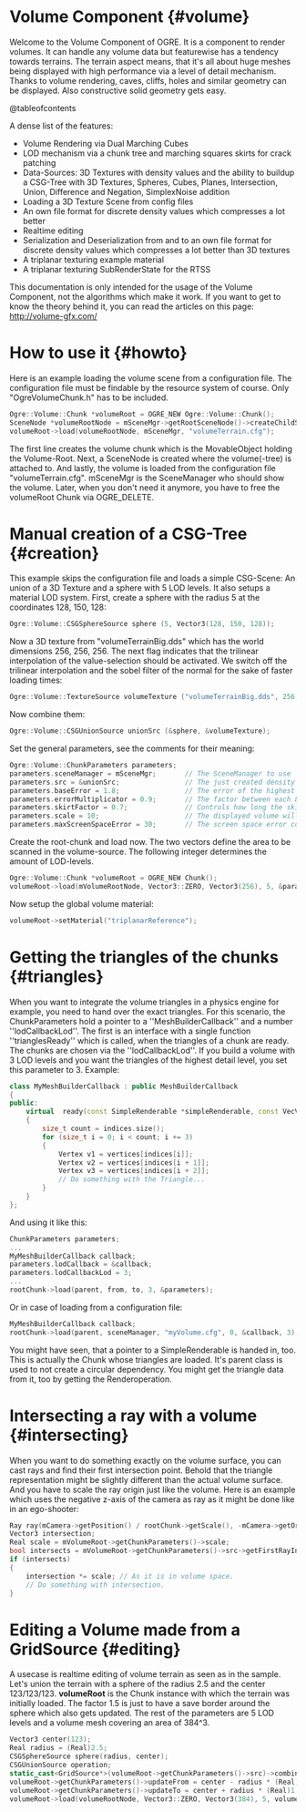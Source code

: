 # Volume Component {#volume}

Welcome to the Volume Component of OGRE. It is a component to render volumes. It can handle any volume data but featurewise has a tendency towards terrains.
The terrain aspect means, that it's all about huge meshes being displayed with high performance via a level of detail mechanism. Thanks to volume rendering, caves, cliffs, holes and similar geometry can be displayed. Also constructive solid geometry gets easy. 

@tableofcontents

A dense list of the features:
* Volume Rendering via Dual Marching Cubes
* LOD mechanism via a chunk tree and marching squares skirts for crack patching
* Data-Sources: 3D Textures with density values and the ability to buildup a CSG-Tree with 3D Textures, Spheres, Cubes, Planes, Intersection, Union, Difference and Negation, SimplexNoise addition
* Loading a 3D Texture Scene from config files
* An own file format for discrete density values which compresses a lot better
* Realtime editing
* Serialization and Deserialization from and to an own file format for discrete density values which compresses a lot better than 3D textures
* A triplanar texturing example material
* A triplanar texturing SubRenderState for the RTSS

This documentation is only intended for the usage of the Volume Component, not the algorithms which make it work. If you want to get to know the theory behind it, you can read the articles on this page: http://volume-gfx.com/

# How to use it {#howto}

Here is an example loading the volume scene from a configuration file. The configuration file must be findable by the resource system of course. Only "OgreVolumeChunk.h" has to be included.
```cpp
Ogre::Volume::Chunk *volumeRoot = OGRE_NEW Ogre::Volume::Chunk();
SceneNode *volumeRootNode = mSceneMgr->getRootSceneNode()->createChildSceneNode("VolumeParent");
volumeRoot->load(volumeRootNode, mSceneMgr, "volumeTerrain.cfg");
```
The first line creates the volume chunk which is the MovableObject holding the Volume-Root. Next, a SceneNode is created where the volume(-tree) is attached to. And lastly, the volume is loaded from the configuration file "volumeTerrain.cfg".
mSceneMgr is the SceneManager who should show the volume. Later, when you don't need it anymore, you have to free the volumeRoot Chunk via OGRE_DELETE.

# Manual creation of a CSG-Tree {#creation}

This example skips the configuration file and loads a simple CSG-Scene: An union of a 3D Texture and a sphere with 5 LOD levels. It also setups a material LOD system.
First, create a sphere with the radius 5 at the coordinates 128, 150, 128:
```cpp
Ogre::Volume::CSGSphereSource sphere (5, Vector3(128, 150, 128));
```
Now a 3D texture from "volumeTerrainBig.dds" which has the world dimensions 256, 256, 256. The next flag indicates that the trilinear interpolation of the value-selection should be activated. We switch off the trilinear interpolation and the sobel filter of the normal for the sake of faster loading times:
```cpp
Ogre::Volume::TextureSource volumeTexture ("volumeTerrainBig.dds", 256, 256, 256, true, false, false);
```
Now combine them:
```cpp
Ogre::Volume::CSGUnionSource unionSrc (&sphere, &volumeTexture);
```
Set the general parameters, see the comments for their meaning:
```cpp
Ogre::Volume::ChunkParameters parameters;
parameters.sceneManager = mSceneMgr;       // The SceneManager to use
parameters.src = &unionSrc;                // The just created density source.
parameters.baseError = 1.8;                // The error of the highest LOD-level
parameters.errorMultiplicator = 0.9;       // The factor between each LOD-level (error = baseError * errorMultiplicator  * level)
parameters.skirtFactor = 0.7;              // Controls how long the skirts are. The lower the number, the shorter the skirts are. This saves geometry. But if they are too short, cracks might occur.
parameters.scale = 10;                     // The displayed volume will be scaled by this factor.
parameters.maxScreenSpaceError = 30;       // The screen space error controlling when the LOD-levels change.
```

Create the root-chunk and load now. The two vectors define the area to be scanned in the volume-source. The following integer determines the amount of LOD-levels.
```cpp
Ogre::Volume::Chunk *volumeRoot = OGRE_NEW Chunk();
volumeRoot->load(mVolumeRootNode, Vector3::ZERO, Vector3(256), 5, &parameters);
```
Now setup the global volume material:
```cpp
volumeRoot->setMaterial("triplanarReference");
```
# Getting the triangles of the chunks {#triangles}

When you want to integrate the volume triangles in a physics engine for example, you need to hand over the exact triangles. For this scenario, the ChunkParameters hold a pointer to a ''MeshBuilderCallback'' and a number ''lodCallbackLod''. The first is an interface with a single function ''trianglesReady'' which is called, when the triangles of a chunk are ready. The chunks are chosen via the ''lodCallbackLod''. If you build a volume with 3 LOD levels and you want the triangles of the highest detail level, you set this parameter to 3. Example:

```cpp
class MyMeshBuilderCallback : public MeshBuilderCallback
{
public:
    virtual  ready(const SimpleRenderable *simpleRenderable, const VecVertex &vertices, const VecIndices &indices, size_t level, int inProcess)
    {
        size_t count = indices.size();
        for (size_t i = 0; i < count; i += 3)
        {
            Vertex v1 = vertices[indices[i]];
            Vertex v2 = vertices[indices[i + 1]];
            Vertex v3 = vertices[indices[i + 2]];
            // Do something with the Triangle...
        }
    }
};
```

And using it like this:
```cpp
ChunkParameters parameters;
...
MyMeshBuilderCallback callback;
parameters.lodCallback = &callback;
parameters.lodCallbackLod = 3;
...
rootChunk->load(parent, from, to, 3, &parameters);
```
Or in case of loading from a configuration file:
```cpp
MyMeshBuilderCallback callback;
rootChunk->load(parent, sceneManager, "myVolume.cfg", 0, &callback, 3);
```

You might have seen, that a pointer to a SimpleRenderable is handed in, too. This is actually the Chunk whose triangles are loaded. It's parent class is used to not create a circular dependency. You might get the triangle data from it, too by getting the Renderoperation.

# Intersecting a ray with a volume {#intersecting}

When you want to do something exactly on the volume surface, you can cast rays and find their first intersection point. Behold that the triangle representation might be slightly different than the actual volume surface. And you have to scale the ray origin just like the volume. Here is an example which uses the negative z-axis of the camera as ray as it might be done like in an ego-shooter:
```cpp
Ray ray(mCamera->getPosition() / rootChunk->getScale(), -mCamera->getOrientation().zAxis());
Vector3 intersection;
Real scale = mVolumeRoot->getChunkParameters()->scale;
bool intersects = mVolumeRoot->getChunkParameters()->src->getFirstRayIntersection(ray, intersection, scale);
if (intersects)
{
    intersection *= scale; // As it is in volume space.
    // Do something with intersection.
}
```

# Editing a Volume made from a GridSource {#editing}

A usecase is realtime editing of volume terrain as seen as in the sample. Let's union the terrain with a sphere of the radius 2.5 and the center 123/123/123. __volumeRoot__ is the Chunk instance with which the terrain was initially loaded. The factor 1.5 is just to have a save border around the sphere which also gets updated. The rest of the parameters are 5 LOD levels and a volume mesh covering an area of 384^3.
```cpp
Vector3 center(123);
Real radius = (Real)2.5;
CSGSphereSource sphere(radius, center);
CSGUnionSource operation;
static_cast<GridSource*>(volumeRoot->getChunkParameters()->src)->combineWithSource(&operation, &sphere, center, radius * (Real)1.5);
volumeRoot->getChunkParameters()->updateFrom = center - radius * (Real)1.5;
volumeRoot->getChunkParameters()->updateTo = center + radius * (Real)1.5;
volumeRoot->load(volumeRootNode, Vector3::ZERO, Vector3(384), 5, volumeRoot->getChunkParameters());
```
